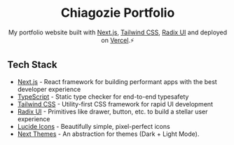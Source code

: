 <h1 align="center">
  Chiagozie Portfolio
</h1>
<p align="center">
  My portfolio website built with <a href="https://nextjs.org" target="_blank">Next.js</a>, <a href="https://tailwindcss.com" target="_blank">Tailwind CSS</a>, <a href="https://www.radix-ui.com" target="_blank">Radix UI</a> and deployed on <a href="https://www.netlify.com/" target="_blank">Vercel</a>.⚡
</p>


## Tech Stack

- [Next.js](https://nextjs.org) - React framework for building performant apps with the best developer experience
- [TypeScript](https://typescriptlang.org) - Static type checker for end-to-end typesafety
- [Tailwind CSS](https://tailwindcss.com) - Utility-first CSS framework for rapid UI development
- [Radix UI](https://www.radix-ui.com/) - Primitives like drawer, button, etc. to build a stellar user experience
- [Lucide Icons](https://lucide.dev) - Beautifully simple, pixel-perfect icons
- [Next Themes](https://github.com/pacocoursey/next-themes) - An abstraction for themes (Dark + Light Mode).


